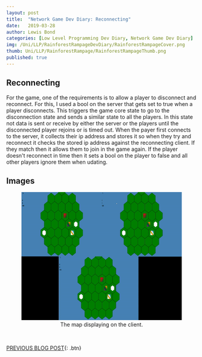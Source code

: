 ```yaml
---
layout: post
title:  "Network Game Dev Diary: Reconnecting"
date:   2019-03-28
author: Lewis Bond
categories: [Low Level Programming Dev Diary, Network Game Dev Diary]
img: /Uni/LLP/RainforestRampageDevDiary/RainforestRampageCover.png
thumb: Uni/LLP/RainforestRampage/RainforestRampageThumb.png
published: true
---
```

<!--more-->

## Reconnecting

For the game, one of the requirements is to allow a player to disconnect and reconnect. For this, I used a bool on the server that gets set to true when a player disconnects. This triggers the game core state to go to the disconnection state and sends a similar state to all the players. In this state not data is sent or receive by either the server or the players until the disconnected player rejoins or is timed out. When the payer first connects to the server, it collects their ip address and stores it so when they try and reconnect it checks the stored ip address against the reconnecting client. If they match then it allows them to join in the game again. If the player doesn't reconnect in time then it sets a bool on the player to false and all other players ignore them when udating.

## Images

<center>
	<figure>
<a href="/assets/img/blog//Uni/LLP/RainforestRampageDevDiary/Reconnecting.gif"><img src="/assets/img/blog//Uni/LLP/RainforestRampageDevDiary/Reconnecting.gif" width = "600" height = "338"></a>
		<figcaption>The map displaying on the client.</figcaption>
	</figure>
</center>

<br/>

[PREVIOUS BLOG POST](https://lbondi7.github.io/low%20level%20programming%20dev%20diary/network%20game%20dev%20diary/llp-dd-network-rr-5){: .btn}
